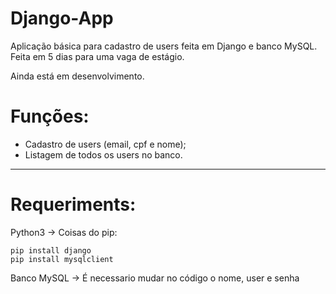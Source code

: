 # Django-App
Aplicação básica para cadastro de users feita em Django e banco MySQL. Feita em 5 dias para uma vaga de estágio.

Ainda está em desenvolvimento.


# Funções:
- Cadastro de users (email, cpf e nome);
- Listagem de todos os users no banco.



---------
# Requeriments:
Python3
-> Coisas do pip:
```
pip install django
pip install mysqlclient
```
Banco MySQL
-> É necessario mudar no código o nome, user e senha
